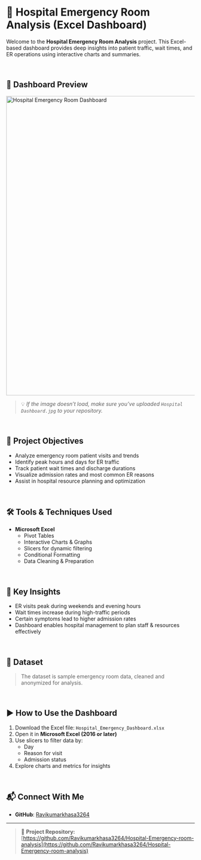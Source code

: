 # 🏥 Hospital Emergency Room Analysis (Excel Dashboard)

Welcome to the **Hospital Emergency Room Analysis** project. This Excel-based dashboard provides deep insights into patient traffic, wait times, and ER operations using interactive charts and summaries.

<br>

## 📸 Dashboard Preview

<img src="https://raw.githubusercontent.com/Ravikumarkhasa3264/Hospital-Emergency-room-analysis/main/Hospital%20Dashboard.jpg" alt="Hospital Emergency Room Dashboard" width="800"/>

> 💡 *If the image doesn’t load, make sure you’ve uploaded `Hospital Dashboard.jpg` to your repository.*

<br>

## 🎯 Project Objectives

- Analyze emergency room patient visits and trends  
- Identify peak hours and days for ER traffic  
- Track patient wait times and discharge durations  
- Visualize admission rates and most common ER reasons  
- Assist in hospital resource planning and optimization

<br>

## 🛠️ Tools & Techniques Used

- **Microsoft Excel**  
  - Pivot Tables  
  - Interactive Charts & Graphs  
  - Slicers for dynamic filtering  
  - Conditional Formatting  
  - Data Cleaning & Preparation

<br>

## 📌 Key Insights

- ER visits peak during weekends and evening hours  
- Wait times increase during high-traffic periods  
- Certain symptoms lead to higher admission rates  
- Dashboard enables hospital management to plan staff & resources effectively

<br>

## 📁 Dataset

> The dataset is sample emergency room data, cleaned and anonymized for analysis.

<br>

## ▶️ How to Use the Dashboard

1. Download the Excel file: `Hospital_Emergency_Dashboard.xlsx`  
2. Open it in **Microsoft Excel (2016 or later)**  
3. Use slicers to filter data by:
   - Day
   - Reason for visit
   - Admission status  
4. Explore charts and metrics for insights

<br>

## 📬 Connect With Me

- **GitHub**: [Ravikumarkhasa3264](https://github.com/Ravikumarkhasa3264)

---

> 🔗 **Project Repository:**  
> [https://github.com/Ravikumarkhasa3264/Hospital-Emergency-room-analysis](https://github.com/Ravikumarkhasa3264/Hospital-Emergency-room-analysis)



